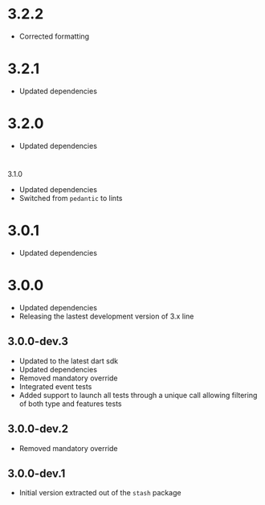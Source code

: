 # 3.2.2

- Corrected formatting

# 3.2.1

- Updated dependencies

# 3.2.0

- Updated dependencies

#
 3.1.0

- Updated dependencies
- Switched from `pedantic` to lints

# 3.0.1

- Updated dependencies

# 3.0.0

- Updated dependencies
- Releasing the lastest development version of 3.x line

## 3.0.0-dev.3

- Updated to the latest dart sdk
- Updated dependencies
- Removed mandatory override
- Integrated event tests
- Added support to launch all tests through a unique call allowing filtering of both type and features tests

## 3.0.0-dev.2

- Removed mandatory override

## 3.0.0-dev.1

- Initial version extracted out of the `stash` package